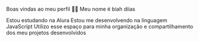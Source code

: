 Boas vindas ao meu perfil 💙💙
Meu nome é biah diias

Estou estudando na Alura
Estou me desenvolvendo na linguagem JavaScript
Utilizo esse espaço para minha organização e compartilhamento dos meu projetos desenvolvidos
[](https://tenor.com/pt-BR/view/dancing-minion-gif-24225602)
